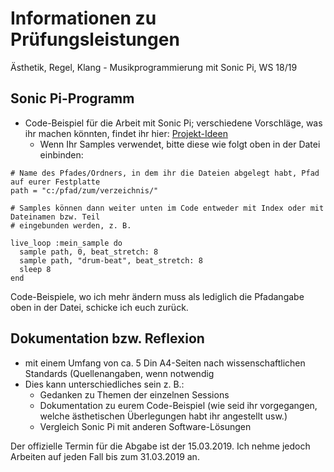 # Informationen zu Prüfungsleistungen

Ästhetik, Regel, Klang - Musikprogrammierung mit Sonic Pi, WS 18/19

## Sonic Pi-Programm

* Code-Beispiel für die Arbeit mit Sonic Pi; verschiedene Vorschläge, was ihr machen könnten, findet ihr hier: [Projekt-Ideen](https://github.com/mbutz/sonicpi-leuphana-ws1819/blob/master/session-05-2019-01-09/project-ideas.md)
  * Wenn Ihr Samples verwendet, bitte diese wie folgt oben in der Datei einbinden:

```
# Name des Pfades/Ordners, in dem ihr die Dateien abgelegt habt, Pfad auf eurer Festplatte
path = "c:/pfad/zum/verzeichnis/"

# Samples können dann weiter unten im Code entweder mit Index oder mit Dateinamen bzw. Teil
# eingebunden werden, z. B.

live_loop :mein_sample do
  sample path, 0, beat_stretch: 8
  sample path, "drum-beat", beat_stretch: 8
  sleep 8
end

```

Code-Beispiele, wo ich mehr ändern muss als lediglich die Pfadangabe oben in der Datei, schicke ich euch zurück.

## Dokumentation bzw. Reflexion 

* mit einem Umfang von ca. 5 Din A4-Seiten nach wissenschaftlichen Standards (Quellenangaben, wenn notwendig
* Dies kann unterschiedliches sein z. B.:
  * Gedanken zu Themen der einzelnen Sessions
  * Dokumentation zu eurem Code-Beispiel (wie seid ihr vorgegangen, welche ästhetischen Überlegungen habt ihr angestellt usw.)
  * Vergleich Sonic Pi mit anderen Software-Lösungen

Der offizielle Termin für die Abgabe ist der 15.03.2019. Ich nehme jedoch Arbeiten auf jeden Fall bis zum 31.03.2019 an.
